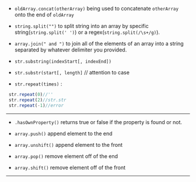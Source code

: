 * `oldArray.concat(otherArray)` being used to concatenate `otherArray` onto the end of `oldArray`

* `string.split("")` to split string into an array by specific string\(`string.split(' ')`\) or a regex\(`string.split(/\s+/g)`\).

* `array.join(" and ")` to join all of the elements of an array into a string separated by whatever delimiter you provided.

* `str.substring(indexStart[, indexEnd])`

* `str.substr(start[, length]`  // attention to case

* `str.repeat(times)` :

```js
 str.repeat(0)//''  
 str.repeat(2)//str.str  
 str.repeat(-1)//error
```

---

* `.hasOwnProperty()` returns true or false if the property is found or not.

* `array.push()` append element to the end

* `array.unshift()` append element to the front

* `array.pop()` remove element off of the end

* `array.shift()` remove element off of the front

---



